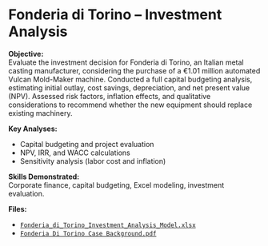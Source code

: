 # Fonderia di Torino – Investment Analysis

**Objective:**  
Evaluate the investment decision for Fonderia di Torino, an Italian metal casting manufacturer, considering the purchase of a €1.01 million automated Vulcan Mold-Maker machine. Conducted a full capital budgeting analysis, estimating initial outlay, cost savings, depreciation, and net present value (NPV). Assessed risk factors, inflation effects, and qualitative considerations to recommend whether the new equipment should replace existing machinery.  

**Key Analyses:**  
- Capital budgeting and project evaluation  
- NPV, IRR, and WACC calculations  
- Sensitivity analysis (labor cost and inflation)  

**Skills Demonstrated:**  
Corporate finance, capital budgeting, Excel modeling, investment evaluation.  

**Files:**  
- [`Fonderia_di_Torino_Investment_Analysis_Model.xlsx`](https://github.com/naysck/Finance-Portfolio-Nays/blob/main/Fonderia/Fonderia%20Di%20Torina%20Investment%20Analysis%20Model.xlsx)  
- [`Fonderia Di Torino Case Background.pdf` ](https://github.com/naysck/Finance-Portfolio-Nays/blob/main/Fonderia/Fonderia%20Di%20Torino%20Case%20Background.pdf) 
